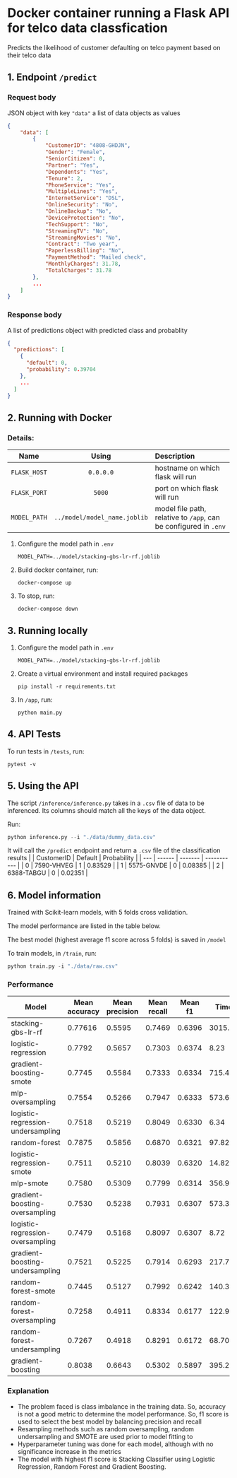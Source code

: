 # Docker container running a Flask API for telco data classfication

Predicts the likelihood of customer defaulting on telco payment based on their telco data

## 1. Endpoint `/predict`

### Request body

JSON object with key `"data"` a list of data objects as values

```json
{
    "data": [
        {
            "CustomerID": "4808-GHDJN",
            "Gender": "Female",
            "SeniorCitizen": 0,
            "Partner": "Yes",
            "Dependents": "Yes",
            "Tenure": 2,
            "PhoneService": "Yes",
            "MultipleLines": "Yes",
            "InternetService": "DSL",
            "OnlineSecurity": "No",
            "OnlineBackup": "No",
            "DeviceProtection": "No",
            "TechSupport": "No",
            "StreamingTV": "No",
            "StreamingMovies": "No",
            "Contract": "Two year",
            "PaperlessBilling": "No",
            "PaymentMethod": "Mailed check",
            "MonthlyCharges": 31.78,
            "TotalCharges": 31.78
        },
        ...
    ]
}
```

### Response body

A list of predictions object with predicted class and probablity

```json
{
  "predictions": [
    {
      "default": 0,
      "probability": 0.39704
    },
    ...
  ]
}
```

## 2. Running with Docker

### Details:

| Name         |            Using             | Description                                                      |
| ------------ | :--------------------------: | :--------------------------------------------------------------- |
| `FLASK_HOST` |          `0.0.0.0`           | hostname on which flask will run                                 |
| `FLASK_PORT` |            `5000`            | port on which flask will run                                     |
| `MODEL_PATH` | `../model/model_name.joblib` | model file path, relative to `/app`, can be configured in `.env` |

1. Configure the model path in `.env`

   ```
   MODEL_PATH=../model/stacking-gbs-lr-rf.joblib
   ```

2. Build docker container, run:

   ```
   docker-compose up
   ```

3. To stop, run:

   ```
   docker-compose down
   ```

## 3. Running locally

1. Configure the model path in `.env`

   ```
   MODEL_PATH=../model/stacking-gbs-lr-rf.joblib
   ```

2. Create a virtual environment and install required packages

   ```
   pip install -r requirements.txt
   ```

3. In `/app`, run:

   ```
   python main.py
   ```

## 4. API Tests

To run tests in `/tests`, run:

```
pytest -v
```

## 5. Using the API

The script `/inference/inference.py` takes in a `.csv` file of data to be inferenced. Its columns should match all the keys of the data object.

Run:

```python
python inference.py --i "./data/dummy_data.csv"
```

It will call the `/predict` endpoint and return a `.csv` file of the classification results
| | CustomerID | Default | Probability |
| --- | ------ | ------- | ----------- |
| 0 | 7590-VHVEG | 1 | 0.83529 |
| 1 | 5575-GNVDE | 0 | 0.08385 |
| 2 | 6388-TABGU | 0 | 0.02351 |

## 6. Model information

Trained with Scikit-learn models, with 5 folds cross validation.

The model performance are listed in the table below.

The best model (highest average f1 score across 5 folds) is saved in `/model`

To train models, in `/train`, run:

```python
python train.py -i "./data/raw.csv"
```

### Performance

| Model                             | Mean accuracy | Mean precision | Mean recall | Mean f1 | Time    |
| --------------------------------- | ------------- | -------------- | ----------- | ------- | ------- |
| stacking-gbs-lr-rf                | 0.77616       | 0.5595         | 0.7469      | 0.6396  | 3015.57 |
| logistic-regression               | 0.7792        | 0.5657         | 0.7303      | 0.6374  | 8.23    |
| gradient-boosting-smote           | 0.7745        | 0.5584         | 0.7333      | 0.6334  | 715.45  |
| mlp-oversampling                  | 0.7554        | 0.5266         | 0.7947      | 0.6333  | 573.62  |
| logistic-regression-undersampling | 0.7518        | 0.5219         | 0.8049      | 0.6330  | 6.34    |
| random-forest                     | 0.7875        | 0.5856         | 0.6870      | 0.6321  | 97.82   |
| logistic-regression-smote         | 0.7511        | 0.5210         | 0.8039      | 0.6320  | 14.82   |
| mlp-smote                         | 0.7580        | 0.5309         | 0.7799      | 0.6314  | 356.90  |
| gradient-boosting-oversampling    | 0.7530        | 0.5238         | 0.7931      | 0.6307  | 573.33  |
| logistic-regression-oversampling  | 0.7479        | 0.5168         | 0.8097      | 0.6307  | 8.72    |
| gradient-boosting-undersampling   | 0.7521        | 0.5225         | 0.7914      | 0.6293  | 217.78  |
| random-forest-smote               | 0.7445        | 0.5127         | 0.7992      | 0.6242  | 140.31  |
| random-forest-oversampling        | 0.7258        | 0.4911         | 0.8334      | 0.6177  | 122.98  |
| random-forest-undersampling       | 0.7267        | 0.4918         | 0.8291      | 0.6172  | 68.70   |
| gradient-boosting                 | 0.8038        | 0.6643         | 0.5302      | 0.5897  | 395.29  |

### Explanation

- The problem faced is class imbalance in the training data. So, accuracy is not a good metric to determine the model performance. So, f1 score is used to select the best model by balancing precision and recall
- Resampling methods such as random oversampling, random undersampling and SMOTE are used prior to model fitting to
- Hyperparameter tuning was done for each model, although with no significance increase in the metrics
- The model with highest f1 score is Stacking Classifier using Logistic Regression, Random Forest and Gradient Boosting.
